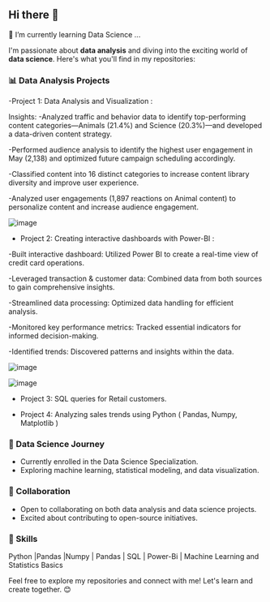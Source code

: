 ## Hi there 👋

 🌱 I’m currently learning Data Science ...

I'm passionate about **data analysis** and diving into the exciting world of **data science**. 
Here's what you'll find in my repositories:

### 📊 Data Analysis Projects

-Project 1: Data Analysis and Visualization :

Insights:
-Analyzed traffic and behavior data to identify top-performing content categories—Animals (21.4%) and Science (20.3%)—and developed a data-driven content strategy.

-Performed audience analysis to identify the highest user engagement in May (2,138) and optimized future campaign scheduling accordingly.

-Classified content into 16 distinct categories to increase content library diversity and improve user experience.

-Analyzed user engagements (1,897 reactions on Animal content) to personalize content and increase audience engagement.

![image](https://github.com/prachidhaka/prachidhaka/assets/100430962/000eb264-a1d5-487d-9cbd-54ea0b4c9710)

- Project 2: Creating interactive dashboards with Power-BI :

-Built interactive dashboard: Utilized Power BI to create a real-time view of credit card operations.

-Leveraged transaction & customer data: Combined data from both sources to gain comprehensive insights.

-Streamlined data processing: Optimized data handling for efficient analysis.

-Monitored key performance metrics: Tracked essential indicators for informed decision-making.

-Identified trends: Discovered patterns and insights within the data.

![image](https://github.com/prachidhaka/prachidhaka/assets/100430962/7d2950a5-c482-478a-9a01-6518949d6697)

![image](https://github.com/prachidhaka/prachidhaka/assets/100430962/d250d265-bec4-4377-afea-89e7ed2bf359)


- Project 3: SQL queries for Retail customers.


- Project 4: Analyzing sales trends using Python ( Pandas, Numpy, Matplotlib )


### 🌟 Data Science Journey
- Currently enrolled in the Data Science Specialization.
- Exploring machine learning, statistical modeling, and data visualization.

### 🤝 Collaboration
- Open to collaborating on both data analysis and data science projects.
- Excited about contributing to open-source initiatives.

### 🚀 Skills
Python |Pandas |Numpy | Pandas | SQL | Power-Bi | Machine Learning and Statistics Basics

Feel free to explore my repositories and connect with me! Let's learn and create together. 😊

